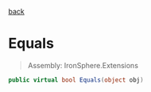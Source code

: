 ﻿

[back](/IronSphere.Extensions/types/TypeExtension)

# Equals

> Assembly: IronSphere.Extensions

```csharp
public virtual bool Equals(object obj)
```



 